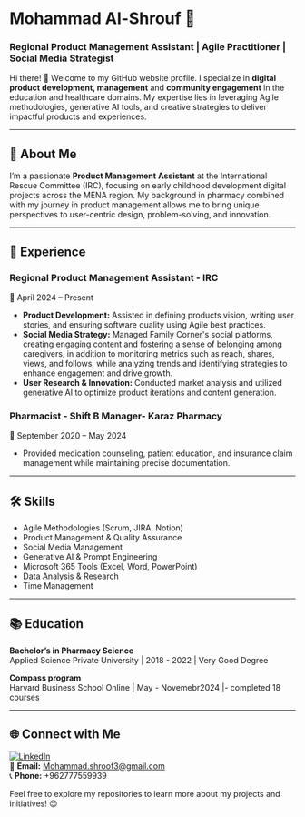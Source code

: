 # Mohammad Al-Shrouf 🌟  
### Regional Product Management Assistant | Agile Practitioner | Social Media Strategist  

Hi there! 👋 Welcome to my GitHub website profile. I specialize in **digital product development, management** and **community engagement** in the education and healthcare domains. My expertise lies in leveraging Agile methodologies, generative AI tools, and creative strategies to deliver impactful products and experiences.

---

## 🚀 About Me

I’m a passionate **Product Management Assistant** at the International Rescue Committee (IRC), focusing on early childhood development digital projects across the MENA region. My background in pharmacy combined with my journey in product management allows me to bring unique perspectives to user-centric design, problem-solving, and innovation.  

---

## 💼 Experience

### **Regional Product Management Assistant - IRC**  
📍 April 2024 – Present  
- **Product Development:** Assisted in defining products vision, writing user stories, and ensuring software quality using Agile best practices.  
- **Social Media Strategy:** Managed Family Corner's social platforms, creating engaging content and fostering a sense of belonging among caregivers, in addition to monitoring metrics such as reach, shares, views, and follows, while analyzing trends and identifying strategies to enhance engagement and drive growth. 
- **User Research & Innovation:** Conducted market analysis and utilized generative AI to optimize product iterations and content generation.  

### **Pharmacist - Shift B Manager- Karaz Pharmacy**  
📍 September 2020 – May 2024  
- Provided medication counseling, patient education, and insurance claim management while maintaining precise documentation.

---

## 🛠️ Skills  

- Agile Methodologies (Scrum, JIRA, Notion)  
- Product Management & Quality Assurance  
- Social Media Management  
- Generative AI & Prompt Engineering  
- Microsoft 365 Tools (Excel, Word, PowerPoint)  
- Data Analysis & Research
- Time Management

---

## 📚 Education  

**Bachelor’s in Pharmacy Science**  
Applied Science Private University | 2018 - 2022 | Very Good Degree  

**Compass program**  
Harvard Business School Online  | May - Novemebr2024 |- completed 18 courses

---

## 🌐 Connect with Me  

[![LinkedIn](https://img.shields.io/badge/LinkedIn-Mohammad%20Al-Shrouf-blue)](https://www.linkedin.com/in/mohammad-alshrouf-/)  
📧 **Email:** Mohammad.shroof3@gmail.com  
📞 **Phone:** +962777559939  

Feel free to explore my repositories to learn more about my projects and initiatives! 😊  
